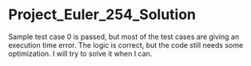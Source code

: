 # Project_Euler_254_Solution
Sample test case 0 is passed, but most of the test cases are giving an execution time error. The logic is correct, but the code still needs some optimization.
I will try to solve it when I can.

